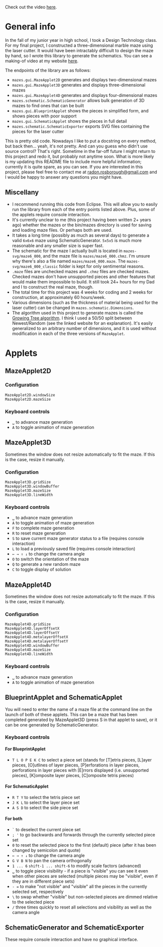 Check out the video [here](https://youtu.be/4UkSArJKgSg).

# General info

In the fall of my junior year in high school, I took a Design
Technology class. For my final project, I constructed a
three-dimensional marble maze using the laser cutter. It would have
been intractably difficult to design the maze by hand, so I wrote this
library to generate the schematics. You can see a making-of video at
my website [here][other projects].

The endpoints of the library are as follows:
- `mazes.gui.MazeApplet2D` generates and displays two-dimensional
  mazes
- `mazes.gui.MazeApplet3D` generates and displays three-dimensional
  mazes
- `mazes.gui.MazeApplet4D` generates and displays four-dimensional
  mazes
- `mazes.schematic.SchematicGenerator` allows bulk generation of 3D
  mazes to find ones that can be built
- `mazes.gui.BlueprintApplet` shows the pieces in simplified form, and
  shows pieces with poor support
- `mazes.gui.SchematicApplet` shows the pieces in full detail
- `mazes.schematic.SchematicExporter` exports SVG files containing the
  pieces for the laser cutter

This is pretty old code. Nowadays I like to put a docstring on every
method, but back then... yeah, it's not pretty. And can you guess who
didn't use source control? That's right. Sometime in the far-off
future I might return to this project and redo it, but probably not
anytime soon. What is more likely is my updating this README file to
include more helpful information; currently it is quite spare, as you
can see. If you are interested in this project, please feel free to
contact me at [radon.rosborough@gmail.com][email] and I would be happy
to answer any questions you might have.

## Miscellany

- I recommend running this code from Eclipse. This will allow you to
  easily run the library from each of the entry points listed above.
  Plus, some of the applets require console interaction.
- It's currently unclear to me (this project having been written 2+
  years ago) whether the mazes or the bin/mazes directory is used for
  saving and loading maze files. Or perhaps both are used.
- It takes a long time (possibly as much as several days) to generate
  a valid `6x6x6` maze using SchematicGenerator. `5x5x5` is much more
  reasonable and any smaller size is super fast.
- The schematic for the maze I actually built is located in
  `mazes-svg/maze6_000`, and the maze file is `mazes/maze6_000.chmz`.
  I'm unsure why there's also a file named `mazes/maze6_000.maze`. The
  `mazes-svg/maze6_000_classic` folder is kept for only sentimental
  reasons.
- `.maze` files are unchecked mazes and `.chmz` files are checked
  mazes. Checked mazes don't have unsupported pieces and other
  features that would make them impossible to build. It still took 24+
  hours for my Dad and I to construct the real maze, though.
- The total time for this project was 4 weeks for coding and 2 weeks
  for construction, at approximately 60 hours/week.
- Various dimensions (such as the thickness of material being used for
  the laser cutter) can be changed in `mazes.schematic.Dimensions`.
- The algorithm used in this project to generate mazes is called
  the [Growing Tree algorithm][growing tree algorithm]. I think I used
  a 50/50 split between Newest/Random (see the linked website for an
  explanation). It's easily generalized to an arbitrary number of
  dimensions, and it is used without modification in each of the three
  versions of `MazeApplet`.

# Applets

## MazeApplet2D

### Configuration

    MazeApplet2D.windowSize
    MazeApplet2D.mazeSize

### Keyboard controls

- `␣` to advance maze generation
- `A` to toggle animation of maze generation

## MazeApplet3D

Sometimes the window does not resize automatically to fit the maze. If
this is the case, resize it manually.

### Configuration

    MazeApplet3D.gridSize
    MazeApplet3D.windowBuffer
    MazeApplet3D.mazeSize
    MazeApplet3D.lineWidth

### Keyboard controls

- `␣` to advance maze generation
- `A` to toggle animation of maze generation
- `F` to complete maze generation
- `R` to reset maze generation
- `S` to save current maze generator status to a file (requires
  console interaction)
- `L` to load a previously saved file (requires console interaction)
- `← → ↑ ↓` to change the camera angle
- `O` to switch the orientation of the maze
- `Q` to generate a new random maze
- `C` to toggle display of solution

## MazeApplet4D

Sometimes the window does not resize automatically to fit the maze. If
this is the case, resize it manually.

### Configuration

    MazeApplet4D.gridSize
    MazeApplet4D.layerOffsetX
    MazeApplet4D.layerOffsetY
    MazeApplet4D.metalayerOffsetX
    MazeApplet4D.metalayerOffsetY
    MazeApplet4D.windowBuffer
    MazeApplet4D.mazeSize
    MazeApplet4D.lineWidth

### Keyboard controls

- `␣` to advance maze generation
- `A` to toggle animation of maze generation

## BlueprintApplet and SchematicApplet

You will need to enter the name of a maze file at the command line on
the launch of both of these applets. This can be a maze that has been
completed generated by MazeApplet3D (press S in that applet to save),
or it can be one generated by SchematicGenerator.

### Keyboard controls

#### For BlueprintApplet

- `T L O P E K C` to select a piece set (stands for [T]etris pieces,
  [L]ayer pieces, [O]utlines of layer pieces, [P]erforations in layer
  pieces, perforations in layer pieces with [E]rrors displayed (i.e.
  unsupported pieces), [K]omposite layer pieces, [C]omposite tetris
  pieces)

#### For SchematicApplet

- `R T Y` to select the tetris piece set
- `J K L` to select the layer piece set
- `A S D` to select the side piece set

#### For both

- `` ` `` to deselect the current piece set
- `; '` to go backwards and forwards through the currently selected
  piece set
- `0` to reset the selected piece to the first (default) piece (after
  it has been changed by semicolon and quote)
- `← → ↑ ↓` to change the camera angle
- `G V B N` to pan the camera orthogonally
- `1 ... 6` `shift-1 ... shift-6` to modify scale factors (advanced)
- `␣` to toggle piece visibility - if a piece is "visible" you can see
  it even when other pieces are selected (multiple pieces may be
  "visible", even if they are in different piece sets)
- `- =` to make "not visible" and "visible" all the pieces in the
  currently selected set, respectively
- `\` to swap whether "visible" but non-selected pieces are dimmed
  relative to the selected piece
- `/` three times quickly to reset all selections and visibility as
  well as the camera angle

## SchematicGenerator and SchematicExporter

These require console interaction and have no graphical interface.

[email]: mailto:radon.rosborough@gmail.com
[growing tree algorithm]: http://weblog.jamisbuck.org/2011/1/27/maze-generation-growing-tree-algorithm
[other projects]: https://intuitiveexplanations.com/other-projects/
